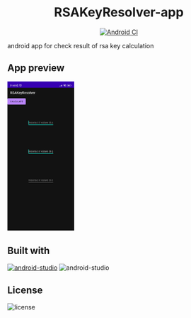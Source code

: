 <div align="center">
  
<h1>RSAKeyResolver-app</h1>

[![Android CI](https://github.com/Daivy03/RSAKeyResolver-app/actions/workflows/android.yml/badge.svg)](https://github.com/Daivy03/RSAKeyResolver-app/actions/workflows/android.yml)


</div>

android app for check result of rsa key calculation
## App preview
<img src="https://raw.githubusercontent.com/Daivy03/RSAKeyResolver-app/main/github-img/preview-ui-app.jpg" width=30% height=30%></img>

## Built with
[![android-studio](https://img.shields.io/badge/Android_Studio-3DDC84?style=for-the-badge&logo=android-studio&logoColor=white)]("https://developer.android.com/studio")
![android-studio](https://img.shields.io/badge/Java-ED8B00?style=for-the-badge&logo=openjdk&logoColor=white)

## License
![license](https://img.shields.io/github/license/{Daivy03}/{RSAKeyResolver-app}.svg)
